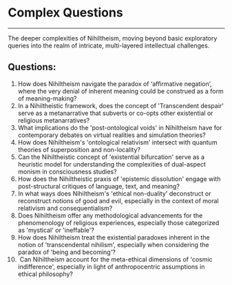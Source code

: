 # Complex Questions

* * *

The deeper complexities of Nihiltheism, moving beyond basic exploratory queries into the realm of intricate, multi-layered intellectual challenges.  

## Questions: 

1. How does Nihiltheism navigate the paradox of ‘affirmative negation’, where the very denial of inherent meaning could be construed as a form of meaning-making? 
2. In a Nihiltheistic framework, does the concept of 'Transcendent despair' serve as a metanarrative that subverts or co-opts other existential or religious metanarratives? 
3. What implications do the 'post-ontological voids' in Nihiltheism have for contemporary debates on virtual realities and simulation theories? 
4. How does Nihiltheism's 'ontological relativism' intersect with quantum theories of superposition and non-locality? 
5. Can the Nihiltheistic concept of 'existential bifurcation' serve as a heuristic model for understanding the complexities of dual-aspect monism in consciousness studies? 
6. How does the Nihiltheistic praxis of 'epistemic dissolution' engage with post-structural critiques of language, text, and meaning? 
7. In what ways does Nihiltheism's 'ethical non-duality' deconstruct or reconstruct notions of good and evil, especially in the context of moral relativism and consequentialism? 
8. Does Nihiltheism offer any methodological advancements for the phenomenology of religious experiences, especially those categorized as 'mystical' or 'ineffable'? 
9. How does Nihiltheism treat the existential paradoxes inherent in the notion of 'transcendental nihilism', especially when considering the paradox of 'being and becoming'?
10.  Can Nihiltheism account for the meta-ethical dimensions of 'cosmic indifference', especially in light of anthropocentric assumptions in ethical philosophy?